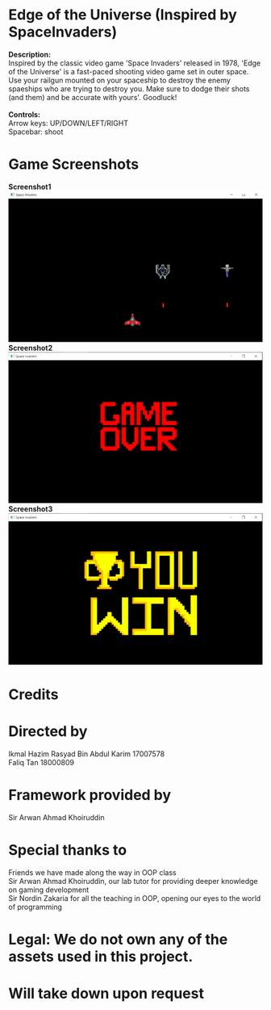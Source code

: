 # Edge of the Universe (Inspired by SpaceInvaders)
<b>Description:</b></br>
Inspired by the classic video game 'Space Invaders' released in 1978, 'Edge of the Universe' is a fast-paced shooting video game set in outer space. Use your railgun mounted on your spaceship to destroy the enemy spaeships who are trying to destroy you. Make sure to dodge their shots (and them) and be accurate with yours'. Goodluck!</br></br>
<b>Controls:</b></br>
Arrow keys: UP/DOWN/LEFT/RIGHT</br>
Spacebar: shoot</br>

# Game Screenshots
<b>Screenshot1</b></br>
![Screenshot1](Capture%201.png)</br>
<b>Screenshot2</b></br>
![Screenshot2](Capture%202.png)</br>
<b>Screenshot3</b></br>
![Screenshot3](Capture%203.png)</br>

# Credits
# Directed by
Ikmal Hazim Rasyad Bin Abdul Karim 17007578</br>
Faliq Tan 18000809</br>

# Framework provided by
Sir Arwan Ahmad Khoiruddin</br>

# Special thanks to
Friends we have made along the way in OOP class</br>
Sir Arwan Ahmad Khoiruddin, our lab tutor for providing deeper knowledge on gaming development</br>
Sir Nordin Zakaria for all the teaching in OOP, opening our eyes to the world of programming</br>

# Legal: We do not own any of the assets used in this project.
# Will take down upon request




